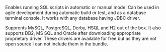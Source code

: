 Enables running SQL scripts in automatic or manual mode. Can be used in agile development during automatic build or test, and as a database terminal console. It works with any database having JDBC driver.

Suppronts MySQL, PostgreSQL, Derby, HSQL and H2 out of the box. It also supports DB2, MS SQL and Oracle after downloading appropriate proprietary driver. These drivers are available for free but as they are not open source I can not include them in the bundle.